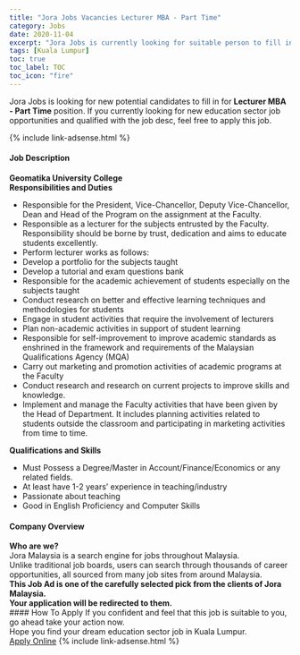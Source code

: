 ```yaml
---
title: "Jora Jobs Vacancies Lecturer MBA - Part Time" 
category: Jobs 
date: 2020-11-04 
excerpt: "Jora Jobs is currently looking for suitable person to fill in the Lecturer MBA - Part Time which positioned at Kuala Lumpur" 
tags: [Kuala Lumpur] 
toc: true 
toc_label: TOC 
toc_icon: "fire" 
--- 
```


<p>Jora Jobs is looking for new potential candidates to fill in for <b>Lecturer MBA - Part Time</b> position. If you currently looking for new education sector job opportunities and qualified with the job desc, feel free to apply this job.
</p>{% include link-adsense.html %} 
 <div><div><div><h4>Job Description</h4></div></div><div><div><span><div><div><strong>Geomatika University College</strong></div><div><strong>Responsibilities and Duties</strong></div><ul><li>Responsible for the President, Vice-Chancellor, Deputy Vice-Chancellor, Dean and Head of the Program on the assignment at the Faculty.</li><li>Responsible as a lecturer for the subjects entrusted by the Faculty. Responsibility should be borne by trust, dedication and aims to educate students excellently.</li><li>Perform lecturer works as follows:</li><li>Develop a portfolio for the subjects taught</li><li>Develop a tutorial and exam questions bank</li><li>Responsible for the academic achievement of students especially on the subjects taught</li><li>Conduct research on better and effective learning techniques and methodologies for students</li><li>Engage in student activities that require the involvement of lecturers</li><li>Plan non-academic activities in support of student learning</li><li>Responsible for self-improvement to improve academic standards as enshrined in the framework and requirements of the Malaysian Qualifications Agency (MQA)</li><li>Carry out marketing and promotion activities of academic programs at the Faculty</li><li>Conduct research and research on current projects to improve skills and knowledge.</li><li>Implement and manage the Faculty activities that have been given by the Head of Department. It includes planning activities related to students outside the classroom and participating in marketing activities from time to time.</li></ul><div><div><strong>Qualifications and Skills</strong></div><ul><li>Must Possess a Degree/Master in Account/Finance/Economics or any related fields.</li><li>At least have 1-2 years&#8217; experience in teaching/industry</li><li>Passionate about teaching</li><li>Good in English Proficiency and Computer Skills</li></ul></div></div></span></div></div></div> 
<div><div><div><h4>Company Overview</h4></div></div><div><div><span><div><div>
<strong>Who are we?</strong></div>
<div>
	Jora Malaysia is a search engine for jobs throughout Malaysia.<br>
	Unlike traditional job boards, users can search through thousands of career opportunities, all sourced from many job sites from around Malaysia.&#160;</div>
<div>
<div>
<strong>This Job Ad is one of the carefully selected pick from the clients of Jora Malaysia.</strong></div>
<div>
<strong>Your application will be redirected to them.</strong></div>
</div></div></span></div></div></div> 
#### How To Apply 
If you confident and feel that this job is suitable to you, go ahead take your action now. <br/> 
Hope you find your dream education sector job in Kuala Lumpur. <br/> 
<a href="https://www.jobstreet.com.my/en/job/lecturer-mba-part-time-4417874?jobId=jobstreet-my-job-4417874&sectionRank=28&token=0~07f37595-706f-4290-a895-5506a251c850&fr=SRP%20View%20In%20New%20Ta" class="btn btn--info" target="_blank" rel="nofollow noopenner">Apply Online</a> 
{% include link-adsense.html %} 